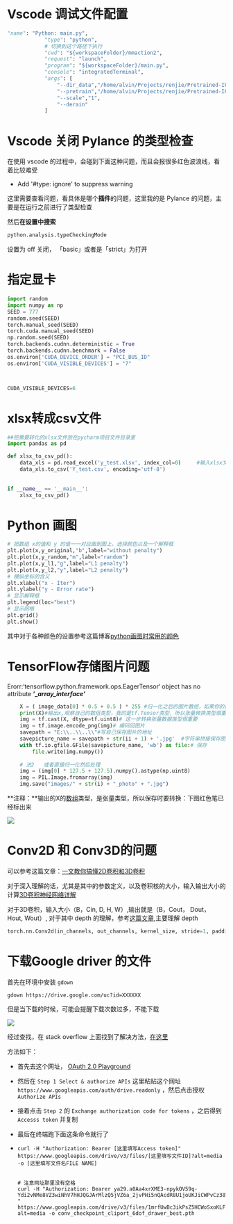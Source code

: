 # Vscode 调试文件配置

```Python
"name": "Python: main.py",
            "type": "python",
            # 切换到这个路径下执行
            "cwd": "${workspaceFolder}/mmaction2",
            "request": "launch",
            "program": "${workspaceFolder}/main.py",
            "console": "integratedTerminal",
            "args": [
                "--dir_data","/home/alvin/Projects/renjie/Pretrained-IPT-main/cache/data",
                "--pretrain","/home/alvin/Projects/renjie/Pretrained-IPT-main/model/IPT_derain.pt",
                "--scale","1",
                "--derain"
            ]
```

# Vscode 关闭 Pylance 的类型检查

在使用 vscode 的过程中，会碰到下面这种问题，而且会报很多红色波浪线，看着比较难受

- Add '#type: ignore' to suppress warning 

这里需要查看问题，看具体是哪个**插件**的问题，这里我的是 Pylance 的问题，主要是在运行之前进行了类型检查

然后**在设置中搜索**

```python
python.analysis.typeCheckingMode
```

设置为 off 关闭， 「basic」或者是「strict」为打开

# 指定显卡

```Python
import random
import numpy as np
SEED = 777
random.seed(SEED)
torch.manual_seed(SEED)
torch.cuda.manual_seed(SEED)
np.random.seed(SEED)
torch.backends.cudnn.deterministic = True
torch.backends.cudnn.benchmark = False
os.environ['CUDA_DEVICE_ORDER'] = "PCI_BUS_ID"
os.environ['CUDA_VISIBLE_DEVICES'] = "7"



CUDA_VISIBLE_DEVICES=6
```

# xlsx转成csv文件

```Python
##把需要转化的xlsx文件放在pycharm项目文件目录里
import pandas as pd

def xlsx_to_csv_pd():
    data_xls = pd.read_excel('y_test.xlsx', index_col=0)     #输入xlsx文件名
    data_xls.to_csv('Y_test.csv', encoding='utf-8')                     #输出csv文件名
 
 
if __name__ == '__main__':
    xlsx_to_csv_pd()
```

# Python 画图

```Python
# 把数组 x的值和 y 的值一一对应画到图上，选择颜色以及一个解释框
plt.plot(x,y_original,"b",label="without penalty")
plt.plot(x,y_random,"m",label="random")
plt.plot(x,y_l1,"g",label="L1 penalty")
plt.plot(x,y_l2,"y",label="L2 penalty")
# 横纵坐标的含义
plt.xlabel("x - Iter")
plt.ylabel("y - Error rate")
# 显示解释框
plt.legend(loc="best")
# 显示网格
plt.grid()
plt.show()
```

其中对于各种颜色的设置参考这篇博客[python画图时常用的颜色](https://blog.csdn.net/xiaobai1_1/article/details/118708433)

# TensorFlow存储图片问题

Erorr:‘tensorflow.python.framework.ops.EagerTensor‘ object has no attribute **‘__array_interface_‘**

```Python
    X = ( image_data[0] * 0.5 + 0.5 ) * 255 #归一化之后的图片数组，如果你的数组是正确的，就不需要归一化。
    print(X)#输出x,观察自己的数组类型，我的是tf.Tensor类型，所以张量转换类型很重要
    img = tf.cast(X, dtype=tf.uint8)# 这一步转换张量数据类型很重要
    img = tf.image.encode_png(img)# 编码回图片
    savepath = "E:\\..\\..\\"#写自己保存图片的地址
    savepicture_name = savepath + str(ii + 1) + '.jpg'  #字符串拼接保存图像的地址，ii指循环，如果要保存多张图片则可以加上for循环语句使用，保存一张就去掉ii. for 循环语句的位置要自己考虑一下。
    with tf.io.gfile.GFile(savepicture_name, 'wb') as file:# 保存
        file.write(img.numpy())
        
    # 法2   或者直接归一化然后处理
    img = (img[0] * 127.5 + 127.5).numpy().astype(np.uint8)
    img = PIL.Image.fromarray(img)
    img.save("images/" + str(i) + "_photo" + ".jpg")
```

**注释：**输出的X的[数组](https://so.csdn.net/so/search?q=数组&spm=1001.2101.3001.7020)类型，是张量类型，所以保存时要转换：下图红色笔已经标出来

![](https://img-blog.csdnimg.cn/20200827224121399.png?x-oss-process=image/watermark,type_ZmFuZ3poZW5naGVpdGk,shadow_10,text_aHR0cHM6Ly9ibG9nLmNzZG4ubmV0L3dlaXhpbl80NzI2ODc3Nw==,size_16,color_FFFFFF,t_70#pic_center)



# Conv2D 和 Conv3D的问题

可以参考这篇文章：[一文教你搞懂2D卷积和3D卷积](https://blog.csdn.net/abbcdc/article/details/123332063)

对于深入理解的话，尤其是其中的参数定义，以及卷积核的大小，输入输出大小的计算[3D卷积神经网络详解](https://blog.csdn.net/qq_44289607/article/details/123496086?utm_medium=distribute.pc_relevant.none-task-blog-2~default~baidujs_baidulandingword~default-0-123496086-blog-84202352.pc_relevant_default&spm=1001.2101.3001.4242.1&utm_relevant_index=3)

对于3D卷积，输入大小（B，Cin, D, H, W）,输出就是（B，Cout， Dout， Hout, Wout）, 对于其中 depth 的理解，参考[这篇文章](https://www.cnblogs.com/wwyt123/p/16031968.html),主要理解 depth

```python
torch.nn.Conv2d(in_channels, out_channels, kernel_size, stride=1, padding=0, dilation=1, groups=1, bias=True, padding_mode='zeros', device=None, dtype=None)
```



# 下载Google driver 的文件

首先在环境中安装 `gdown`

```Shell
gdown https://drive.google.com/uc?id=XXXXXX
```

但是当下载的时候，可能会提醒下载次数过多，不能下载

![](https://cdn.jsdelivr.net/gh/vaesong/Images//20220927101717.png)

经过查找，在 stack overflow 上面找到了解决方法，[在这里](https://stackoverflow.com/questions/65312867/how-to-download-large-file-from-google-drive-from-terminal-gdown-doesnt-work)

方法如下：

- 首先去这个网址， [OAuth 2.0 Playground](https://developers.google.com/oauthplayground/)

- 然后在 `Step 1 Select & authorize APIs` 这里粘贴这个网址 `https://www.googleapis.com/auth/drive.readonly` ，然后点击授权 `Authorize APIs`

- 接着点击 `Step 2` 的 `Exchange authorization code for tokens` ，之后得到 `Accesss token` 并复制

- 最后在终端跑下面这条命令就行了

- ```Shell
  curl -H "Authorization: Bearer [这里填写Access token]" https://www.googleapis.com/drive/v3/files/[这里填写文件ID]?alt=media -o [这里填写文件名FILE NAME]
  
  
  # 注意网址那里没有空格
  curl -H "Authorization: Bearer ya29.a0Aa4xrXME3-npykOV59q-Ydi2vNMe8VZ3wiNhV7hHJQGJArMlzQ5jVZ6a_2jvPHi5nQAcdR8U1joUKJiCWPvCz38WrpgrL5Su40CTi9N80dI7iPcIInE1UBN8Fk7Wb_cHuynf2E9_ls7drHj5Q9suWSALqtPzaCgYKATASARASFQEjDvL9u5hOWNJkD4JKhKYMe9F6NQ0163 " https://www.googleapis.com/drive/v3/files/1mrfUwBc3ikPsZ5HCWoSxoKLFhsGRhAWs?alt=media -o conv_checkpoint_cliport_6dof_drawer_best.pth
  ```

